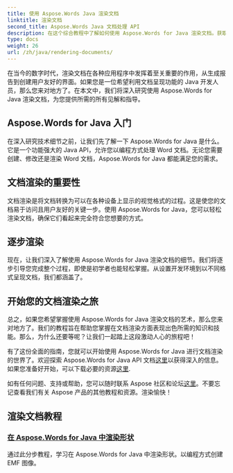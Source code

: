 ```yaml
---
title: 使用 Aspose.Words Java 渲染文档
linktitle: 渲染文档
second_title: Aspose.Words Java 文档处理 API
description: 在这个综合教程中了解如何使用 Aspose.Words for Java 渲染文档。获取高效文档渲染的分步指南、提示和示例。
type: docs
weight: 26
url: /zh/java/rendering-documents/
---
```


在当今的数字时代，渲染文档在各种应用程序中发挥着至关重要的作用，从生成报告到创建用户友好的界面。如果您是一位希望利用文档呈现功能的 Java 开发人员，那么您来对地方了。在本文中，我们将深入研究使用 Aspose.Words for Java 渲染文档，为您提供所需的所有见解和指导。

## Aspose.Words for Java 入门

在深入研究技术细节之前，让我们先了解一下 Aspose.Words for Java 是什么。它是一个功能强大的 Java API，允许您以编程方式处理 Word 文档。无论您需要创建、修改还是渲染 Word 文档，Aspose.Words for Java 都能满足您的需求。

## 文档渲染的重要性

文档渲染是将文档转换为可以在各种设备上显示的视觉格式的过程。这是使您的文档易于访问且用户友好的关键一步。使用 Aspose.Words for Java，您可以轻松渲染文档，确保它们看起来完全符合您想要的方式。

## 逐步渲染

现在，让我们深入了解使用 Aspose.Words for Java 渲染文档的细节。我们将逐步引导您完成整个过程，即使是初学者也能轻松掌握。从设置开发环境到以不同格式呈现文档，我们都涵盖了。

## 开始您的文档渲染之旅

总之，如果您希望掌握使用 Aspose.Words for Java 渲染文档的艺术，那么您来对地方了。我们的教程旨在帮助您掌握在文档渲染方面表现出色所需的知识和技能。那么，为什么还要等呢？让我们一起踏上这段激动人心的旅程吧！

有了这份全面的指南，您就可以开始使用 Aspose.Words for Java 进行文档渲染的世界了。欢迎探索 Aspose.Words for Java API 文档[这里](https://reference.aspose.com/words/java/)以获得深入的信息。如果您准备好开始，可以下载必要的资源[这里](https://releases.aspose.com/words/java/).

如有任何问题、支持或帮助，您可以随时联系 Aspose 社区和论坛[这里](https://forum.aspose.com/)。不要忘记查看我们有关 Aspose 产品的其他教程和资源。渲染愉快！

## 渲染文档教程
### [在 Aspose.Words for Java 中渲染形状](./rendering-shapes/)
通过此分步教程，学习在 Aspose.Words for Java 中渲染形状。以编程方式创建 EMF 图像。